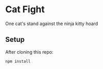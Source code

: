 # Cat Fight

One cat's stand against the ninja kitty hoard

## Setup

After cloning this repo:

```sh
npm install
```
